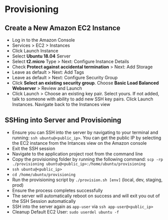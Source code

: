# Provisioning

## Create a New Amazon EC2 Instance
- Log in to the Amazon Console
- Services > EC2 > Instances
- Click Launch Instance
- Select **Ubuntu 18.04** Server
- Select **t2.micro** Type > Next: Configure Instance Details
- Check **Protect against accidental termination** > Next: Add Storage
- Leave as default > Next: Add Tags
- Leave as default > Next: Configure Security Group
- Click **Select an existing security group**. Choose **Basic Load Balanced Webserver** > Review and Launch
- Click Launch > Choose an existing key pair. Select yours. If not added, talk to someone with ability to add new SSH key pairs. Click Launch Instances. Navigate back to the Instances view

## SSHing into Server and Provisioning
- Ensure you can SSH into the server by navigating to your terminal and running:
  `ssh ubuntu@<public_ip>`. You can get the public IP by selecting the EC2 instance from the Intances view on the Amazon console
- Exit the SSH session
- Navigate to the application project root from the command line
- Copy the provisioning folder by running the following command:
  `scp -rp ./provisioning ubuntu@<public_ip>:/home/ubuntu/provisioning`
- `ssh ubuntu@<public_ip>`
- `cd /home/ubuntu/provisioning`
- Run the provisioning script by `./provision.sh [env]` (local, dev, staging, prod)
- Ensure the process completes successfully
- The server will automatically reboot on success and will exit you out of the SSH Session automatically
- SSH into the server again as `app-user` via `ssh app-user@<public_ip>`
- Cleanup Default EC2 User: `sudo userdel ubuntu -f`
